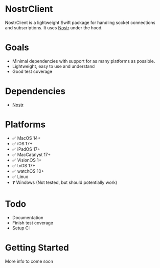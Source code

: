 # NostrClient
NostrClient is a lightweight Swift package for handling socket connections and subscriptions. It uses [Nostr](https://github.com/Galaxoid-Labs/Nostr.swift) under the hood.

# Goals
- Minimal dependencies with support for as many platforms as possible.
- Lightweight, easy to use and understand
- Good test coverage

# Dependencies
- [Nostr](https://github.com/Galaxoid-Labs/Nostr.swift)

# Platforms
- ✅ MacOS 14+
- ✅ iOS 17+
- ✅ iPadOS 17+
- ✅ MacCatalyst 17+
- ✅ VisionOS 1+
- ✅ tvOS 17+ 
- ✅ watchOS 10+
- ✅ Linux
- ❓ Windows (Not tested, but should potentially work)

# Todo
- Documentation
- Finish test coverage
- Setup CI

# Getting Started
More info to come soon

